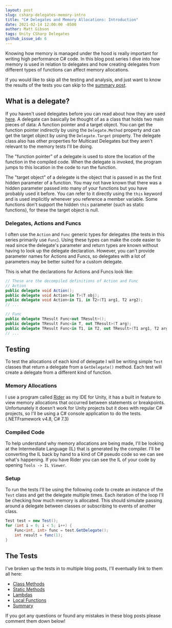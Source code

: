 ```yaml
---
layout: post
slug: csharp-delegates-memory-intro
title: "C# Delegates and Memory Allocations: Introduction"
date: 2021-02-14 12:00:00 -0500
author: Matt Gibson
tags: Unity CSharp Delegates
github_issue_id: 6
---
```


Knowing how memory is managed under the hood is really important for writing high performance C# code. In this blog post series I dive into how memory is used in relation to delegates and how creating delegates from different types of functions can affect memory allocations.

<!--more-->

If you would like to skip all the testing and analysis, and just want to know the results of the tests you can skip to the [summary post](csharp-delegates-memory-summary).

## What is a delegate?
If you haven't used delegates before you can read about how they are used [here](https://docs.microsoft.com/en-us/dotnet/csharp/programming-guide/delegates/). A delegate can basically be thought of as a class that holds two main pieces of data: A function pointer and a target object. You can get the function pointer indirectly by using the `Delegate.Method` property and can get the target object by using the `Delegate.Target` property. The delegate class also has other properties for Multicast Delegates but they aren't relevant to the memory tests I'll be doing.

The "function pointer" of a delegate is used to store the location of the function in the compiled code. When the delegate is invoked, the program jumps to this location in the code to run the function.

The "target object" of a delegate is the object that is passed in as the first hidden parameter of a function. You may not have known that there was a hidden parameter passed into many of your functions but you have probably used it before. You can refer to it directly using the `this` keyword and is used implicitly whenever you reference a member variable. Some functions don't support the hidden `this` parameter (such as static functions), for these the target object is null.

### Delegates, Actions and Funcs
I often use the `Action` and `Func` generic types for delegates (the tests in this series primarily use `Func`). Using these types can make the code easier to read since the delegate's parameter and return types are known without having to look up the delegate declaration. However, you can't provide parameter names for Actions and Funcs, so delegates with a lot of parameters may be better suited for a custom delegate.

This is what the declarations for Actions and Funcs look like:
```c#
// These are the decompiled definitions of Action and Func
// Action
public delegate void Action();
public delegate void Action<in T>(T obj);
public delegate void Action<in T1, in T2>(T1 arg1, T2 arg2);
// ...

// Func
public delegate TResult Func<out TResult>();
public delegate TResult Func<in T, out TResult>(T arg);
public delegate TResult Func<in T1, in T2, out TResult>(T1 arg1, T2 arg2);
// ...
```

## Testing
To test the allocations of each kind of delegate I will be writing simple `Test` classes that return a delegate from a `GetDelegate()` method. Each test will create a delegate from a different kind of function.

### Memory Allocations
I use a program called [Rider](https://www.jetbrains.com/rider/) as my IDE for Unity, it has a built in feature to view memory allocations that occurred between statements or breakpoints. Unfortunately it doesn't work for Unity projects but it does with regular C# projects, so I'll be using a C# console application to do the tests. (.NETFramework v4.8, C# 7.3)

### Compiled Code
To help understand why memory allocations are being made, I'll be looking at the Intermediate Language (IL) that is generated by the compiler. I'll be converting the IL back by hand to a kind of C# pseudo code so we can see what's happening. If you have Rider you can see the IL of your code by opening `Tools -> IL Viewer`.

### Setup
To run the tests I'll be using the following code to create an instance of the `Test` class and get the delegate multiple times. Each iteration of the loop I'll be checking how much memory is allocated. This should simulate passing around a delegate between classes or subscribing to events of another class.

```c#
Test test = new Test();
for (int i = 0; i < 5; i++) {
	Func<int, int> func = test.GetDelegate();
	int result = func(1);
}
```

## The Tests
I've broken up the tests in to multiple blog posts, I'll eventually link to them all here:
- [Class Methods](/blog/csharp-delegates-memory-class-methods)
- [Static Methods](/blog/csharp-delegates-memory-static-methods)
- [Lambdas](/blog/csharp-delegates-memory-lambdas)
- [Local Functions](/blog/csharp-delegates-memory-local-functions)
- [Summary](/blog/csharp-delegates-memory-summary)

If you got any questions or found any mistakes in these blog posts please comment them down below!
